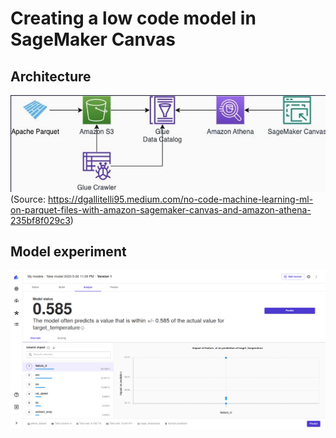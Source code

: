# Creating a low code model in SageMaker Canvas

## Architecture

![](assets/2023-05-27-10-31-23.png)
(Source: <https://dgallitelli95.medium.com/no-code-machine-learning-ml-on-parquet-files-with-amazon-sagemaker-canvas-and-amazon-athena-235bf8f029c3>)

## Model experiment

![](assets/2023-05-27-10-59-08.png)
